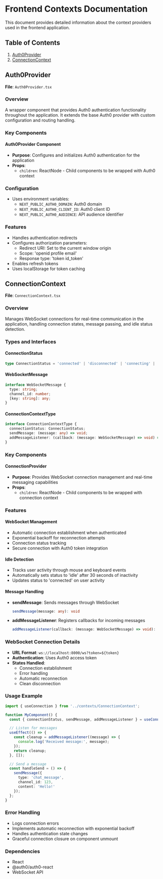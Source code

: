 # Frontend Contexts Documentation

This document provides detailed information about the context providers used in the frontend application.

## Table of Contents
1. [Auth0Provider](#auth0provider)
2. [ConnectionContext](#connectioncontext)

## Auth0Provider

**File**: `Auth0Provider.tsx`

### Overview
A wrapper component that provides Auth0 authentication functionality throughout the application. It extends the base Auth0 provider with custom configuration and routing handling.

### Key Components

#### Auth0Provider Component
- **Purpose**: Configures and initializes Auth0 authentication for the application
- **Props**:
  - `children`: ReactNode - Child components to be wrapped with Auth0 context

### Configuration
- Uses environment variables:
  - `NEXT_PUBLIC_AUTH0_DOMAIN`: Auth0 domain
  - `NEXT_PUBLIC_AUTH0_CLIENT_ID`: Auth0 client ID
  - `NEXT_PUBLIC_AUTH0_AUDIENCE`: API audience identifier

### Features
- Handles authentication redirects
- Configures authorization parameters:
  - Redirect URI: Set to the current window origin
  - Scope: 'openid profile email'
  - Response type: 'token id_token'
- Enables refresh tokens
- Uses localStorage for token caching

## ConnectionContext

**File**: `ConnectionContext.tsx`

### Overview
Manages WebSocket connections for real-time communication in the application, handling connection states, message passing, and idle status detection.

### Types and Interfaces

#### ConnectionStatus
```typescript
type ConnectionStatus = 'connected' | 'disconnected' | 'connecting' | 'idle' | 'away';
```

#### WebSocketMessage
```typescript
interface WebSocketMessage {
  type: string;
  channel_id: number;
  [key: string]: any;
}
```

#### ConnectionContextType
```typescript
interface ConnectionContextType {
  connectionStatus: ConnectionStatus;
  sendMessage: (message: any) => void;
  addMessageListener: (callback: (message: WebSocketMessage) => void) => () => void;
}
```

### Key Components

#### ConnectionProvider
- **Purpose**: Provides WebSocket connection management and real-time messaging capabilities
- **Props**:
  - `children`: ReactNode - Child components to be wrapped with connection context

### Features

#### WebSocket Management
- Automatic connection establishment when authenticated
- Exponential backoff for reconnection attempts
- Connection status tracking
- Secure connection with Auth0 token integration

#### Idle Detection
- Tracks user activity through mouse and keyboard events
- Automatically sets status to 'idle' after 30 seconds of inactivity
- Updates status to 'connected' on user activity

#### Message Handling
- **sendMessage**: Sends messages through WebSocket
  ```typescript
  sendMessage(message: any): void
  ```
- **addMessageListener**: Registers callbacks for incoming messages
  ```typescript
  addMessageListener(callback: (message: WebSocketMessage) => void): () => void
  ```

### WebSocket Connection Details
- **URL Format**: `ws://localhost:8000/ws?token=${token}`
- **Authentication**: Uses Auth0 access token
- **States Handled**:
  - Connection establishment
  - Error handling
  - Automatic reconnection
  - Clean disconnection

### Usage Example
```typescript
import { useConnection } from '../contexts/ConnectionContext';

function MyComponent() {
  const { connectionStatus, sendMessage, addMessageListener } = useConnection();

  // Listen for messages
  useEffect(() => {
    const cleanup = addMessageListener((message) => {
      console.log('Received message:', message);
    });
    return cleanup;
  }, []);

  // Send a message
  const handleSend = () => {
    sendMessage({
      type: 'chat_message',
      channel_id: 123,
      content: 'Hello!'
    });
  };
}
```

### Error Handling
- Logs connection errors
- Implements automatic reconnection with exponential backoff
- Handles authentication state changes
- Graceful connection closure on component unmount

### Dependencies
- React
- @auth0/auth0-react
- WebSocket API 